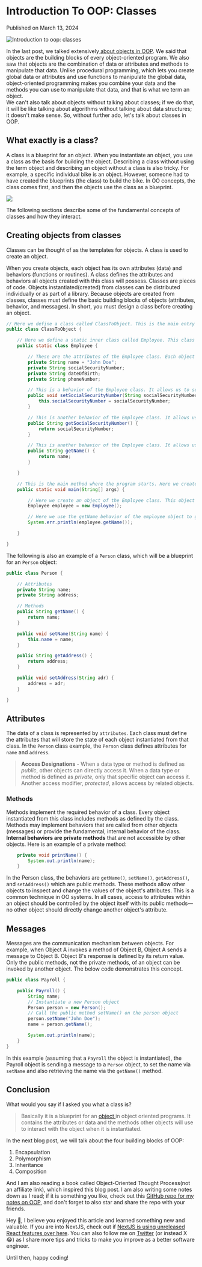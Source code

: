 # Introduction To OOP: Classes

Published on March 13, 2024

![Introduction to oop: classes](https://cdn.sanity.io/images/ok7qsbpm/production/cd48230fa0b9ed3aa87fc12386c4ce8e0767ebc8-1692x1024.jpg?q=75&fit=clip&auto=format&fm=webp)

In the last post, we talked extensively[ about objects in OOP](https://konadu.dev/introduction-to-oop-objects). We said that objects are the building blocks of every object-oriented program. We also saw that objects are the combination of data or attributes and methods to manipulate that data. Unlike procedural programming, which lets you create global data or attributes and use functions to manipulate the global data, object-oriented programming makes you combine your data and the methods you can use to manipulate that data, and that is what we term an object.  
We can't also talk about objects without talking about classes; if we do that, it will be like talking about algorithms without talking about data structures; it doesn't make sense. So, without further ado, let's talk about classes in OOP.

## What exactly is a class?

A class is a blueprint for an object. When you instantiate an object, you use a class as the basis for building the object. Describing a class without using the term object and describing an object without a class is also tricky. For example, a specific individual bike is an object. However, someone had to have created the blueprints (the class) to build the bike. In OO concepts, the class comes first, and then the objects use the class as a blueprint.

![](https://cdn.sanity.io/images/ok7qsbpm/production/87f7bb2c93957741adaef2a4f214d44808bf8290-2352x1600.jpg)

The following sections describe some of the fundamental concepts of classes and how they interact.

## Creating objects from classes

Classes can be thought of as the templates for objects. A class is used to create an object.

When you create objects, each object has its own attributes (data) and behaviors (functions or routines). A class defines the attributes and behaviors all objects created with this class will possess. Classes are pieces of code. Objects instantiated(created) from classes can be distributed individually or as part of a library. Because objects are created from classes, classes must define the basic building blocks of objects (attributes, behavior, and messages). In short, you must design a class before creating an object.

```java
// Here we define a class called ClassToObject. This is the main entry point of our java file, which contains our main method.
public class ClassToObject {

    // Here we define a static inner class called Employee. This class is also a template for creating objects.
    public static class Employee {

        // These are the attributes of the Employee class. Each object created from this class will have these attributes.
        private String name = "John Doe";
        private String socialSecurityNumber;
        private String dateOfBirth;
        private String phoneNumber;

        // This is a behavior of the Employee class. It allows us to set the value of the socialSecurityNumber attribute.
        public void setSocialSecurityNumber(String socialSecurityNumber) {
            this.socialSecurityNumber = socialSecurityNumber;
        }

        // This is another behavior of the Employee class. It allows us to get the value of the socialSecurityNumber attribute.
        public String getSocialSecurityNumber() {
            return socialSecurityNumber;
        }

        // This is another behavior of the Employee class. It allows us to get the value of the name attribute.
        public String getName() {
            return name;
        }

    }

    // This is the main method where the program starts. Here we create an object of the Employee class.
    public static void main(String[] args) {

        // Here we create an object of the Employee class. This object has its own attributes and behaviors as defined by the Employee class.
        Employee employee = new Employee();

        // Here we use the getName behavior of the employee object to get the value of the name attribute and print it.
        System.err.println(employee.getName());

    }

}
```

The following is also an example of a `Person` class, which will be a blueprint for an `Person` object:

```java
public class Person {

    // Attributes
    private String name;
    private String address;

    // Methods
    public String getName() {
        return name;
    }

    public void setName(String name) {
        this.name = name;
    }

    public String getAddress() {
        return address;
    }

    public void setAddress(String adr) {
        address = adr;
    }

}
```

## Attributes

The data of a class is represented by `attributes`. Each class must define the attributes that will store the state of each object instantiated from that class. In the `Person` class example, the `Person` class defines attributes for `name` and `address`.

> **Access Designations** - When a data type or method is defined as _public_, other objects can directly access it. When a data type or method is defined as _private_, only that specific object can access it. Another access modifier, _protected_, allows access by related objects.

### Methods

Methods implement the required behavior of a class. Every object instantiated from this class includes methods as defined by the class. Methods may implement behaviors that are called from other objects (messages) or provide the fundamental, internal behavior of the class. **Internal behaviors are private methods** that are not accessible by other objects. Here is an example of a private method:

```java
    private void printName() {
        System.out.println(name);
    }
```

In the Person class, the behaviors are `getName()`, `setName()`, `getAddress()`, and `setAddress()` which are public methods. These methods allow other objects to inspect and change the values of the object's attributes. This is a common technique in OO systems. In all cases, access to attributes within an object should be controlled by the object itself with its public methods—no other object should directly change another object's attribute.

## Messages

Messages are the communication mechanism between objects. For example, when Object A invokes a method of Object B, Object A sends a message to Object B. Object B's response is defined by its return value. Only the public methods, not the private methods, of an object can be invoked by another object. The below code demonstrates this concept.

```java
public class Payroll {

    public Payroll() {
        String name;
        // Instantiate a new Person object
        Person person = new Person();
        // Call the public method setName() on the person object
        person.setName("John Doe");
        name = person.getName();

        System.out.println(name);
    }
}
```

In this example (assuming that a `Payroll` the object is instantiated), the Payroll object is sending a message to a `Person` object, to set the name via `setName` and also retrieving the name via the `getName()` method.

## Conclusion

What would you say if I asked you what a class is?

> Basically it is a blueprint for an [object ](https://konadu.dev/introduction-to-oop-objects)in object oriented programs. It contains the attributes or data and the methods other objects will use to interact with the object when it is instantiated.

In the next blog post, we will talk about the four building blocks of OOP:

1. Encapsulation
2. Polymorphism
3. Inheritance
4. Composition

And I am also reading a book called Object-Oriented Thought Process(not an affiliate link), which inspired this blog post. I am also writing some notes down as I read; if it is something you like, check out this [GitHub repo for my notes on OOP](https://github.com/Konadu-Akwasi-Akuoko/Object-Oriented-Thought-Process/tree/main/notes), and don't forget to also star and share the repo with your friends.

Hey 👋, I believe you enjoyed this article and learned something new and valuable. If you are into NextJS, check out if [NextJS is using unreleased React features over here](https://konadu.dev/is-nextjs-using-unreleased-experimental-react-features). You can also follow me on [Twitter](https://twitter.com/akuoko_konadu) (or instead X 😂) as I share more tips and tricks to make you improve as a better software engineer.

Until then, happy coding!